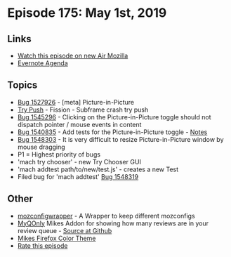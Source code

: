 # Episode 175: May 1st, 2019

## Links
* [Watch this episode on new Air Mozilla](https://air.mozilla.org/event-redirect/329370/)
* [Evernote Agenda](https://www.evernote.com/shard/s434/client/snv?noteGuid=9c878e6a-ee1c-434f-92e5-1242c3d351e3&noteKey=5601d6170085be55&sn=https%3A%2F%2Fwww.evernote.com%2Fshard%2Fs434%2Fsh%2F9c878e6a-ee1c-434f-92e5-1242c3d351e3%2F5601d6170085be55&title=May%2B1st%252C%2B2019%2B-%2BEpisode%2B176)

## Topics
* [Bug 1527926](https://bugzilla.mozilla.org/show_bug.cgi?id=1527926) - [meta] Picture-in-Picture
* [Try Push](https://treeherder.mozilla.org/#/jobs?repo=try&revision=1a08ef2d4bb599d7d3c54b8d13bb3fee76d5fba6) - Fission - Subframe crash try push
* [Bug 1545296](https://bugzilla.mozilla.org/show_bug.cgi?id=1545296) - Clicking on the Picture-in-Picture toggle should not dispatch pointer / mouse events in content
* [Bug 1540835](https://bugzilla.mozilla.org/show_bug.cgi?id=1540835) - Add tests for the Picture-in-Picture toggle - [Notes](https://www.evernote.com/shard/s434/client/snv?noteGuid=ce0f04c6-803e-4d57-bad6-75f3c7236d0f&noteKey=ccffdece4cc3a654&sn=https%3A%2F%2Fwww.evernote.com%2Fshard%2Fs434%2Fsh%2Fce0f04c6-803e-4d57-bad6-75f3c7236d0f%2Fccffdece4cc3a654&title=Bug%2B1540835%2B-%2BAdd%2Btests%2Bfor%2Bthe%2BPicture-in-Picture%2Btoggle)
* [Bug 1548303](https://bugzilla.mozilla.org/show_bug.cgi?id=1548303) - It is very difficult to resize Picture-in-Picture window by mouse dragging
* P1 = Highest priority of bugs
* 'mach try chooser' - new Try Chooser GUI
* 'mach addtest path/to/new/test.js' - creates a new Test
* Filed bug for 'mach addtest' [Bug 1548319](https://bugzilla.mozilla.org/show_bug.cgi?id=1548319)

## Other
* [mozconfigwrapper](https://github.com/ahal/mozconfigwrapper) - A Wrapper to keep different mozconfigs
* [MyQOnly](https://addons.mozilla.org/en-US/firefox/addon/myqonly/) Mikes Addon for showing how many reviews are in your review queue - [Source at Github](https://github.com/mikeconley/myqonly)
* [Mikes Firefox Color Theme](https://addons.mozilla.org/en-US/firefox/addon/electricbluegaloo/)
* [Rate this episode](https://forms.gle/VKMvb9Wn9FHYDbNk9)
